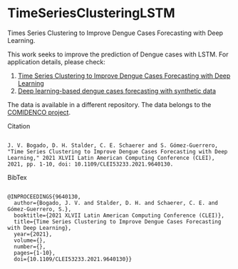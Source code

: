 # TimeSeriesClusteringLSTM
<p>Times Series Clustering to Improve Dengue Cases Forecasting with Deep Learning.</p>
<p>This work seeks to improve the prediction of Dengue cases with LSTM. For application details, please check:</p>
<ol>
<li><a href="https://ieeexplore.ieee.org/abstract/document/9640130">Time Series Clustering to Improve Dengue Cases Forecasting with Deep Learning</a></li>
<li><a class="gsc_a_at" href="https://proceedings.sbmac.emnuvens.com.br/sbmac/article/view/2869">Deep learning-based dengue cases forecasting with synthetic data</a></li>
</ol>
<p>The data is available in a different repository. The data belongs to the <a href="https://www.cimapy.org/es/comidenco">COMIDENCO project</a>.</p>
<p>Citation</p>
<code>
J. V. Bogado, D. H. Stalder, C. E. Schaerer and S. Gómez-Guerrero, "Time Series Clustering to Improve Dengue Cases Forecasting with Deep Learning," 2021 XLVII Latin American Computing Conference (CLEI), 2021, pp. 1-10, doi: 10.1109/CLEI53233.2021.9640130.
</code>
<p>BibTex</p>
<code class="command-copy">
@INPROCEEDINGS{9640130,
  author={Bogado, J. V. and Stalder, D. H. and Schaerer, C. E. and Gómez-Guerrero, S.},
  booktitle={2021 XLVII Latin American Computing Conference (CLEI)}, 
  title={Time Series Clustering to Improve Dengue Cases Forecasting with Deep Learning}, 
  year={2021},
  volume={},
  number={},
  pages={1-10},
  doi={10.1109/CLEI53233.2021.9640130}}
</code>
